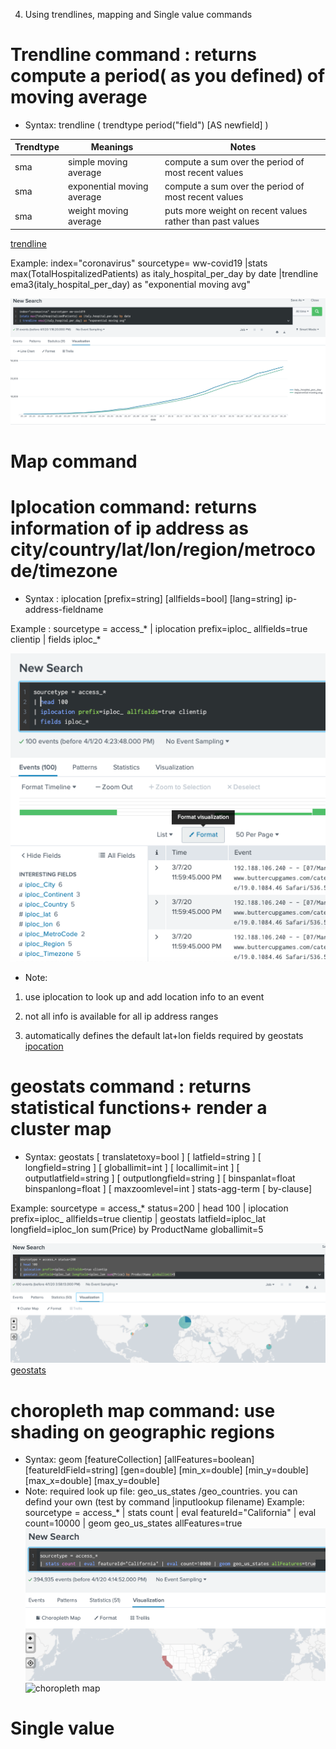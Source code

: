 4. Using trendlines, mapping and Single value commands
# Trendline command : returns compute a period( as you defined) of moving average
* Syntax: trendline ( trendtype period("field") [AS newfield] )

| Trendtype  | Meanings                  |  Notes                                                   |
| ----       | -----                     | ----                                                     |
| sma        | simple moving average     | compute a sum over the period of most recent values      |
| sma        | exponential moving average| compute a sum over the period of most recent values      |
| sma        | weight moving average     | puts more weight on recent values rather than past values|

[trendline](https://docs.splunk.com/Documentation/SplunkCloud/latest/SearchReference/Trendline)

Example: index="coronavirus" sourcetype= ww-covid19
|stats max(TotalHospitalizedPatients) as italy_hospital_per_day by date
|trendline ema3(italy_hospital_per_day) as "exponential moving avg"

![](image./italy.png)

# Map command
# Iplocation command: returns information of ip address as city/country/lat/lon/region/metrocode/timezone
* Syntax : iplocation [prefix=string] [allfields=bool] [lang=string] ip-address-fieldname

Example : sourcetype = access_* | iplocation prefix=iploc_ allfields=true clientip | fields iploc_*

![](image./ip.png)
* Note: 
1. use iplocation to look up and add location info to an event

2. not all info is available for all ip address ranges

3. automatically defines the default lat+lon fields required by geostats
[ipocation](https://docs.splunk.com/Documentation/Splunk/8.0.2/SearchReference/Iplocation)

# geostats command : returns statistical functions+ render a cluster map
* Syntax: geostats
[ translatetoxy=bool ]
[ latfield=string ]
[ longfield=string ]
[ globallimit=int ]
[ locallimit=int ]
[ outputlatfield=string ]
[ outputlongfield=string ]
[ binspanlat=float binspanlong=float ]
[ maxzoomlevel=int ]
stats-agg-term
[ by-clause]

Example: sourcetype = access_* status=200
| head 100
| iplocation prefix=iploc_ allfields=true clientip 
| geostats latfield=iploc_lat longfield=iploc_lon sum(Price) by ProductName globallimit=5

![](image./geo.png)
[geostats](https://docs.splunk.com/Documentation/Splunk/8.0.2/SearchReference/Geostats)
  
# choropleth map command: use shading on geographic regions
* Syntax: geom [featureCollection] [allFeatures=boolean] [featureIdField=string] [gen=double] [min_x=double] [min_y=double] [max_x=double] [max_y=double]
* Note: required look up file: geo_us_states /geo_countries. you can defind your own (test by command |inputlookup filename)
Example: sourcetype = access_* 
| stats count | eval featureId="California" | eval count=10000 | geom geo_us_states allFeatures=true
![](image./geom.png)
![choropleth map](https://docs.splunk.com/Documentation/Splunk/8.0.2/SearchReference/Geom)

# Single value

